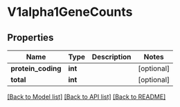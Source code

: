 # V1alpha1GeneCounts

## Properties
Name | Type | Description | Notes
------------ | ------------- | ------------- | -------------
**protein_coding** | **int** |  | [optional] 
**total** | **int** |  | [optional] 

[[Back to Model list]](../README.md#documentation-for-models) [[Back to API list]](../README.md#documentation-for-api-endpoints) [[Back to README]](../README.md)


